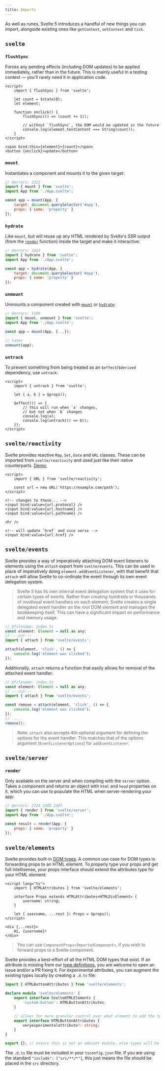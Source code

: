 ```yaml
---
title: Imports
---
```


As well as runes, Svelte 5 introduces a handful of new things you can import, alongside existing ones like `getContext`, `setContext` and `tick`.

## `svelte`

### `flushSync`

Forces any pending effects (including DOM updates) to be applied immediately, rather than in the future. This is mainly useful in a testing context — you'll rarely need it in application code.

```svelte
<script>
	import { flushSync } from 'svelte';

	let count = $state(0);
	let element;

	function onclick() {
		flushSync(() => (count += 1));

		// without `flushSync`, the DOM would be updated in the future
		console.log(element.textContent === String(count));
	}
</script>

<span bind:this={element}>{count}</span>
<button {onclick}>update</button>
```

### `mount`

Instantiates a component and mounts it to the given target:

```js
// @errors: 2322
import { mount } from 'svelte';
import App from './App.svelte';

const app = mount(App, {
	target: document.querySelector('#app'),
	props: { some: 'property' }
});
```

### `hydrate`

Like `mount`, but will reuse up any HTML rendered by Svelte's SSR output (from the [`render`](#svelte-server-render) function) inside the target and make it interactive:

```js
// @errors: 2322
import { hydrate } from 'svelte';
import App from './App.svelte';

const app = hydrate(App, {
	target: document.querySelector('#app'),
	props: { some: 'property' }
});
```

### `unmount`

Unmounts a component created with [`mount`](#svelte-mount) or [`hydrate`](#svelte-hydrate):

```js
// @errors: 1109
import { mount, unmount } from 'svelte';
import App from './App.svelte';

const app = mount(App, {...});

// later
unmount(app);
```

### `untrack`

To prevent something from being treated as an `$effect`/`$derived` dependency, use `untrack`:

```svelte
<script>
	import { untrack } from 'svelte';

	let { a, b } = $props();

	$effect(() => {
		// this will run when `a` changes,
		// but not when `b` changes
		console.log(a);
		console.log(untrack(() => b));
	});
</script>
```

## `svelte/reactivity`

Svelte provides reactive `Map`, `Set`, `Date` and `URL` classes. These can be imported from `svelte/reactivity` and used just like their native counterparts. [Demo:](https://svelte-5-preview.vercel.app/#H4sIAAAAAAAAE32QzWrDMBCEX2Wri1uo7bvrBHrvqdBTUogqryuBfhZp5SQYv3slSsmpOc7uN8zsrmI2FpMYDqvw0qEYxCuReBZ8pSrSgpax6BRyVHUyJhUN8f7oj2wchciwwsf7G2wwx-Cg-bX0EaVisxi-Ni-FLbQKPjHkaGEHHs_V9NhoZkpD3-NFOrLYqeB6kqybp-Ia-1uYHx_aFpSW_hsTcADWmLDrOmjbsh-Np8zwZfw0LNJm3K0lqaMYOKhgt_8RHRLX0-8gtdAfUiAdb4XOxlrINElGOOmI8wmkn2AxCmHBmOTdetWw7ct7XZjMbHASA8eM2-f2A-JarmyZAQAA)

```svelte
<script>
	import { URL } from 'svelte/reactivity';

	const url = new URL('https://example.com/path');
</script>

<!-- changes to these... -->
<input bind:value={url.protocol} />
<input bind:value={url.hostname} />
<input bind:value={url.pathname} />

<hr />

<!-- will update `href` and vice versa -->
<input bind:value={url.href} />
```

## `svelte/events`

Svelte provides a way of imperatively attaching DOM event listeners to elements using the `attach` export from `svelte/events`. This can be used in place of
imperatively doing `element.addEventListener`, with that benefit that `attach` will allow Svelte to co-ordinate the event through its own event delegation system.

> Svelte 5 has its own internal event delegation system that it uses for certain types of events. Rather than creating hundreds or thousands of invidivual
event handlers on each element, Svelte creates a single delegated event handler on the root DOM element and manages the bookkeeping itself. This can have a significant impact
on performance and memory usage.

```js
// @filename: index.ts
const element: Element = null as any;
// ---cut---
import { attach } from 'svelte/events';

attach(element, 'click', () => {
	console.log('element was clicked');
});
```

Additionally, `attach` returns a function that easily allows for removal of the attached event handler:

```js
// @filename: index.ts
const element: Element = null as any;
// ---cut---
import { attach } from 'svelte/events';

const remove = attach(element, 'click', () => {
	console.log('element was clicked');
});
// ...
remove();
```

> Note: `attach` also accepts 4th optional argument for defining the options for the event handler. This matches that of the options argument (`EventListenerOptions`) for `addEventListener`.

## `svelte/server`

### `render`

Only available on the server and when compiling with the `server` option. Takes a component and returns an object with `html` and `head` properties on it, which you can use to populate the HTML when server-rendering your app:

```js
// @errors: 2724 2305 2307
import { render } from 'svelte/server';
import App from './App.svelte';

const result = render(App, {
	props: { some: 'property' }
});
```

## `svelte/elements`

Svelte provides built-in [DOM types](https://github.com/sveltejs/svelte/blob/master/packages/svelte/elements.d.ts). A common use case for DOM types is forwarding props to an HTML element. To properly type your props and get full intellisense, your props interface should extend the attributes type for your HTML element:

```svelte
<script lang="ts">
	import { HTMLAttributes } from 'svelte/elements';

	interface Props extends HTMLAttributes<HTMLDivElement> {
		username: string;
	}

	let { username, ...rest }: Props = $props();
</script>

<div {...rest}>
	Hi, {username}!
</div>
```

> You can use `ComponentProps<ImportedComponent>`, if you wish to forward props to a Svelte component.

Svelte provides a best-effort of all the HTML DOM types that exist. If an attribute is missing from our [type definitions](https://github.com/sveltejs/svelte/blob/master/packages/svelte/elements.d.ts), you are welcome to open an issue and/or a PR fixing it. For experimental attributes, you can augment the existing types locally by creating a `.d.ts` file:

```ts
import { HTMLButtonAttributes } from 'svelte/elements';

declare module 'svelte/elements' {
	export interface SvelteHTMLElements {
		'custom-button': HTMLButtonAttributes;
	}

	// allows for more granular control over what element to add the typings to
	export interface HTMLButtonAttributes {
		veryexperimentalattribute?: string;
	}
}

export {}; // ensure this is not an ambient module, else types will be overridden instead of augmented
```

The `.d.ts` file must be included in your `tsconfig.json` file. If you are using the standard `"include": ["src/**/*"]`, this just means the file should be placed in the `src` directory.
